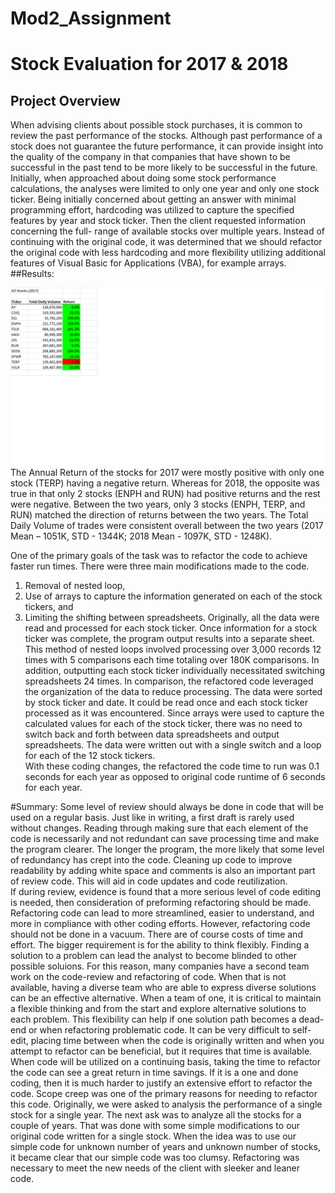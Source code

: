 # Mod2_Assignment
# Stock Evaluation for 2017 & 2018
## Project Overview
When advising clients about possible stock purchases, it is common to review the past performance of the stocks.  Although past performance of a stock does not guarantee the future performance, it can provide insight into the quality of the company in that companies that have shown to be successful in the past tend to be more likely to be successful in the future.
Initially, when approached about doing some stock performance calculations, the analyses were limited to only one year and only one stock ticker.  Being initially concerned about getting an answer with minimal programming effort, hardcoding was utilized to capture the specified features by year and stock ticker.  Then the client requested information concerning the full- range of available stocks over multiple years.  Instead of continuing with the original code, it was determined that we should refactor the original code with less hardcoding and more flexibility utilizing additional features of Visual Basic for Applications (VBA), for example arrays.
##Results:
  
![Table of Results for 2017 Stocks](https://github.com/CWCroghan/VBA_Challenge/blob/main/Results2017.png)
The Annual Return of the stocks for 2017 were mostly positive with only one stock (TERP) having a negative return.  Whereas for 2018, the opposite was true in that only 2 stocks (ENPH and RUN) had positive returns and the rest were negative.  Between the two years, only 3 stocks (ENPH, TERP, and RUN) matched the direction of returns between the two years.  The Total Daily Volume of trades were consistent overall between the two years (2017 Mean – 1051K, STD - 1344K; 2018 Mean - 1097K, STD - 1248K).

One of the primary goals of the task was to refactor the code to achieve faster run times. There were three main modifications made to the code.  
1.	Removal of nested loop,
2.	Use of arrays to capture the information generated on each of the stock tickers, and
3.	Limiting the shifting between spreadsheets.
Originally, all the data were read and processed for each stock ticker.  Once  information for a stock ticker was complete,  the program output  results into a separate sheet.  This method of nested loops involved processing over 3,000 records 12 times with 5 comparisons each time totaling over 180K comparisons.  In addition, outputting each stock ticker individually necessitated switching spreadsheets 24 times. 
In comparison, the refactored code leveraged the organization of the data to reduce processing.   The data were sorted by stock ticker and date.  It could be read once and each stock ticker processed as it was encountered.
Since arrays were used to capture the calculated values for each of the stock ticker, there was no need to switch back and forth between data spreadsheets and output spreadsheets.  The data were written out with a single switch and a loop for each of the 12 stock tickers.  
With these coding changes, the refactored the code time to run was 0.1 seconds for each year as opposed to original code runtime of 6 seconds for each year.
  
#Summary: 
Some level of review should always be done in code that will be used on a regular basis.  Just like in writing, a first draft is rarely used without changes.  Reading through making sure that each element of the code is necessarily and not redundant can save processing time and make the program clearer.  The longer the program, the more likely that some level of redundancy has crept into the code.  Cleaning up code to improve readability by adding white space and comments is also an important part of review code.  This will aid in code updates and code reutilization.  
If during review, evidence is found that a more serious level of code editing is needed, then consideration of preforming refactoring should be made.  Refactoring code can lead to more streamlined, easier to understand, and more in compliance with other coding efforts. 
However, refactoring code should not be done in a vacuum.  There are of course costs of time and effort.  The bigger requirement is for the ability to think flexibly.  Finding a solution to a problem can lead the analyst to become blinded to other possible soluions.  For this reason, many companies have a second team work on the code-review and refactoring of code.  When that is not available, having a diverse team who are able to express diverse solutions can be an effective alternative.  When a team of one, it is critical to maintain a flexible thinking and from the start and explore alternative solutions to each problem.  This flexibility can help if one solution path becomes a dead-end or when refactoring problematic code.  It can be very difficult to self-edit, placing time between when the code is originally written and when you attempt to refactor can be beneficial, but it requires that time is available.  
When code will be utilized on a continuing basis, taking the time to refactor the code can see a great return in time savings.  If it is a one and done coding, then it is much harder to justify an extensive effort to refactor the code.
Scope creep was one of the primary reasons for needing to refactor this code.  Originally, we were asked to analysis the performance of a single stock for a single year.  The next ask was to analyze all the stocks for a couple of years.  That was done with some simple modifications to our original code written for a single stock.  When the idea was to use our simple code for unknown number of years and unknown number of stocks, it became clear that our simple code was too clumsy.  Refactoring was necessary to meet the new needs of the client with sleeker and leaner code.



